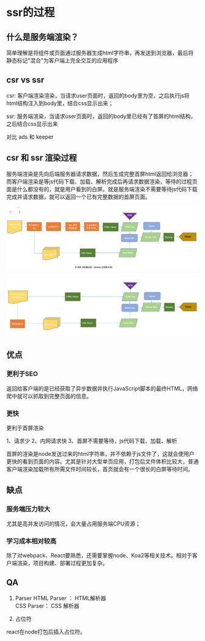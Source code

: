 # ssr的过程


## 什么是服务端渲染？

简单理解是将组件或页面通过服务器生成html字符串，再发送到浏览器，最后将静态标记"混合"为客户端上完全交互的应用程序

## csr vs  ssr
csr: 客户端渲染渲染，当请求user页面时，返回的body里为空，之后执行js将html结构注入到body里，结合css显示出来；


ssr: 服务端渲染，当请求user页面时，返回的body里已经有了首屏的html结构，之后结合css显示出来

对比 ads 和 keeper


## csr 和 ssr 渲染过程

服务端渲染是先向后端服务器请求数据，然后生成完整首屏html返回给浏览器；而客户端渲染是等js代码下载、加载、解析完成后再请求数据渲染，等待的过程页面是什么都没有的，就是用户看到的白屏。就是服务端渲染不需要等待js代码下载完成并请求数据，就可以返回一个已有完整数据的首屏页面。


![csr](img/csr.png)


![ssr](img/ssr.png)


## 优点


### 更利于SEO

返回给客户端的是已经获取了异步数据并执行JavaScript脚本的最终HTML，网络爬中就可以抓取到完整页面的信息。

### 更快

更利于首屏渲染

1、请求少
2、内网请求快
3、首屏不需要等待，js代码下载、加载、解析

首屏的渲染是node发送过来的html字符串，并不依赖于js文件了，这就会使用户更快的看到页面的内容。尤其是针对大型单页应用，打包后文件体积比较大，普通客户端渲染加载所有所需文件时间较长，首页就会有一个很长的白屏等待时间。


## 缺点

### 服务端压力较大

尤其是高并发访问的情况，会大量占用服务端CPU资源；

### 学习成本相对较高

除了对webpack、React要熟悉，还需要掌握node、Koa2等相关技术。相对于客户端渲染，项目构建、部署过程更加复杂。


## QA
1. Parser
HTML Parser ： HTML解析器  
CSS Parser： CSS 解析器  

2. 占位符

react在node打包后插入占位符。
